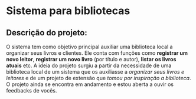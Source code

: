 # Sistema para bibliotecas

## Descrição do projeto:
O sistema tem como objetivo principal auxiliar uma biblioteca local a organizar seus livros e clientes. Ele conta com funções como **registrar um novo leitor**, **registrar um novo livro** (por título e autor), **listar os livros atuais** etc.
A ideia do projeto surgiu a partir da necessidade de uma biblioteca local de um sistema que os auxiliasse a *organizar seus livros e leitores* e de um projeto de extensão que *tomou por inspiração a biblioteca*. O projeto ainda se encontra em andamento e estou aberta a ouvir os feedbacks de vocês.
